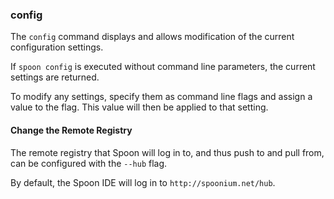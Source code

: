 ### config

The `config` command displays and allows modification of the current configuration settings.

If `spoon config` is executed without command line parameters, the current settings are returned. 

To modify any settings, specify them as command line flags and assign a value to the flag. This value will then be applied to that setting. 

#### Change the Remote Registry

The remote registry that Spoon will log in to, and thus push to and pull from, can be configured with the `--hub` flag. 

By default, the Spoon IDE will log in to `http://spoonium.net/hub`. 